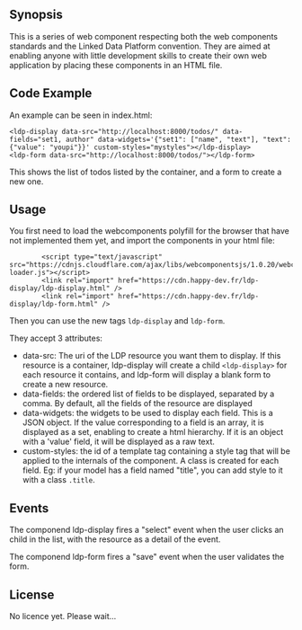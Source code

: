 
## Synopsis

This is a series of web component respecting both the web components standards and the Linked Data Platform convention.
They are aimed at enabling anyone with little development skills to create their own web application by placing these components in an HTML file.

## Code Example

An example can be seen in index.html:
```
<ldp-display data-src="http://localhost:8000/todos/" data-fields="set1, author" data-widgets='{"set1": ["name", "text"], "text": {"value": "youpi"}}' custom-styles="mystyles"></ldp-display>
<ldp-form data-src="http://localhost:8000/todos/"></ldp-form>
```
This shows the list of todos listed by the container, and a form to create a new one.

## Usage

You first need to load the webcomponents polyfill for the browser that have not implemented them yet, and import the components in your html file:
```
        <script type="text/javascript" src="https://cdnjs.cloudflare.com/ajax/libs/webcomponentsjs/1.0.20/webcomponents-loader.js"></script>
        <link rel="import" href="https://cdn.happy-dev.fr/ldp-display/ldp-display.html" />
        <link rel="import" href="https://cdn.happy-dev.fr/ldp-display/ldp-form.html" />
```

Then you can use the new tags `ldp-display` and `ldp-form`.

They accept 3 attributes:
* data-src: The uri of the LDP resource you want them to display. If this resource is a container, ldp-display will create a child `<ldp-display>` for each resource it contains, and ldp-form will display a blank form to create a new resource.
* data-fields: the ordered list of fields to be displayed, separated by a comma. By default, all the fields of the resource are displayed
* data-widgets: the widgets to be used to display each field. This is a JSON object. If the value corresponding to a field is an array, it is displayed as a set, enabling to create a html hierarchy. If it is an object with a 'value' field, it will be displayed as a raw text.
* custom-styles: the id of a template tag containing a style tag that will be applied to the internals of the component. A class is created for each field. Eg: if your model has a field named "title", you can add style to it with a class `.title`.

## Events

The componend ldp-display fires a "select" event when the user clicks an child in the list, with the resource as a detail of the event.

The componend ldp-form fires a "save" event when the user validates the form.


## License

No licence yet. Please wait...  
